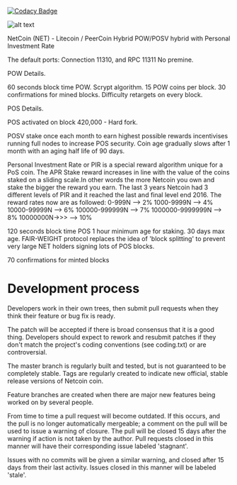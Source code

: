
[![Codacy Badge](https://api.codacy.com/project/badge/Grade/1a8b92aafc7d435288da2d19022080cb)](https://www.codacy.com/app/ghettomining/netcoin?utm_source=github.com&amp;utm_medium=referral&amp;utm_content=netcoinfoundation/netcoin&amp;utm_campaign=Badge_Grade)

![alt text](http://netcoin.io/wp-content/uploads/2013/12/NETCOIN_TRANPARENT_3-INCH_4WEBno-shadow-300x257.png)

NetCoin (NET) - Litecoin / PeerCoin Hybrid POW/POSV hybrid with Personal Investment Rate


The default ports: Connection 11310, and RPC 11311
No premine. 

POW Details.

60 seconds block time POW.
Scrypt algorithm.
15 POW coins per block.
30 confirmations for mined blocks.
Difficulty retargets on every block.


POS Details.

POS activated on block 420,000 - Hard fork.

POSV stake once each month to earn highest possible rewards incentivises running full nodes to increase POS security. Coin age gradually slows after 1 month with an aging half life of 90 days.

Personal Investment Rate or PIR is a special reward algorithm unique for a PoS coin. The APR Stake reward increases in line with the value of the coins staked on a sliding scale.In other words the more Netcoin you own and stake the bigger the reward you earn. The last 3 years Netcoin had 3 different levels of PIR and it reached the last and final level end 2016.
The reward rates now are as followed: 0-999N --> 2%
                                      1000-9999N --> 4%
                                      10000-99999N --> 6%
                                      100000-999999N --> 7%
                                      1000000-9999999N --> 8%
                                      10000000N->>> --> 10%

120 seconds block time POS
1 hour minimum age for staking.  30 days max age.
FAIR-WEIGHT protocol replaces the idea of 'block splitting' to prevent very large NET holders signing lots of POS blocks.

70 confirmations for minted blocks
   	
Development process
===================

Developers work in their own trees, then submit pull requests when
they think their feature or bug fix is ready.

The patch will be accepted if there is broad consensus that it is a
good thing.  Developers should expect to rework and resubmit patches
if they don't match the project's coding conventions (see coding.txt)
or are controversial.

The master branch is regularly built and tested, but is not guaranteed
to be completely stable. Tags are regularly created to indicate new
official, stable release versions of Netcoin coin.

Feature branches are created when there are major new features being
worked on by several people.

From time to time a pull request will become outdated. If this occurs, and
the pull is no longer automatically mergeable; a comment on the pull will
be used to issue a warning of closure. The pull will be closed 15 days
after the warning if action is not taken by the author. Pull requests closed
in this manner will have their corresponding issue labeled 'stagnant'.

Issues with no commits will be given a similar warning, and closed after
15 days from their last activity. Issues closed in this manner will be 
labeled 'stale'. 

